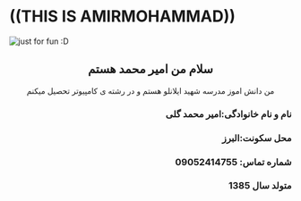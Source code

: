 # ((THIS IS AMIRMOHAMMAD))

<img src="https://github.com/amirgoli2000/amirgoli2000/assets/134154917/43e961f0-fa5f-428b-b964-8399dd64a18e" alt="just for fun  :D">

<h2 align="center">سلام من امیر محمد هستم</h2> 
<p align="center">من دانش اموز مدرسه شهید ایلانلو هستم و در رشته ی کامپیوتر تحصیل میکنم</p>
<h3 align="right">نام و نام خانوادگی:امیر محمد گلی</p>

<h3 align="right">محل سکونت:البرز</p>

<h3 align="right">شماره تماس: 09052414755</p>

<h3 align="right">متولد سال 1385</p>
